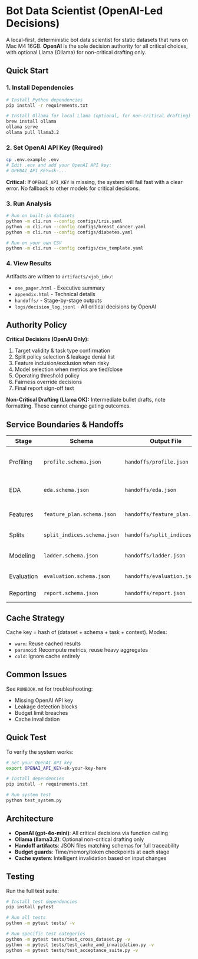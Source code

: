 # Bot Data Scientist (OpenAI-Led Decisions)

A local-first, deterministic bot data scientist for static datasets that runs on Mac M4 16GB. **OpenAI** is the sole decision authority for all critical choices, with optional Llama (Ollama) for non-critical drafting only.

## Quick Start

### 1. Install Dependencies

```bash
# Install Python dependencies
pip install -r requirements.txt

# Install Ollama for local Llama (optional, for non-critical drafting)
brew install ollama
ollama serve
ollama pull llama3.2
```

### 2. Set OpenAI API Key (Required)

```bash
cp .env.example .env
# Edit .env and add your OpenAI API key:
# OPENAI_API_KEY=sk-...
```

**Critical:** If `OPENAI_API_KEY` is missing, the system will fail fast with a clear error. No fallback to other models for critical decisions.

### 3. Run Analysis

```bash
# Run on built-in datasets
python -m cli.run --config configs/iris.yaml
python -m cli.run --config configs/breast_cancer.yaml  
python -m cli.run --config configs/diabetes.yaml

# Run on your own CSV
python -m cli.run --config configs/csv_template.yaml
```

### 4. View Results

Artifacts are written to `artifacts/<job_id>/`:
- `one_pager.html` - Executive summary
- `appendix.html` - Technical details
- `handoffs/` - Stage-by-stage outputs
- `logs/decision_log.jsonl` - All critical decisions by OpenAI

## Authority Policy

**Critical Decisions (OpenAI Only):**
1. Target validity & task type confirmation
2. Split policy selection & leakage denial list
3. Feature inclusion/exclusion when risky
4. Model selection when metrics are tied/close
5. Operating threshold policy
6. Fairness override decisions
7. Final report sign-off text

**Non-Critical Drafting (Llama OK):** Intermediate bullet drafts, note formatting. These cannot change gating outcomes.

## Service Boundaries & Handoffs

| Stage | Schema | Output File | Purpose |
|-------|--------|-------------|---------|
| Profiling | `profile.schema.json` | `handoffs/profile.json` | Dataset shape, types, missingness |
| EDA | `eda.schema.json` | `handoffs/eda.json` | Top insights & hypotheses |
| Features | `feature_plan.schema.json` | `handoffs/feature_plan.json` | Transform plan & rationale |
| Splits | `split_indices.schema.json` | `handoffs/split_indices.json` | Train/val/test indices |
| Modeling | `ladder.schema.json` | `handoffs/ladder.json` | Model leaderboard with CI |
| Evaluation | `evaluation.schema.json` | `handoffs/evaluation.json` | Test metrics & robustness |
| Reporting | `report.schema.json` | `handoffs/report.json` | Final report payload |

## Cache Strategy

Cache key = hash of (dataset + schema + task + context). Modes:
- `warm`: Reuse cached results
- `paranoid`: Recompute metrics, reuse heavy aggregates  
- `cold`: Ignore cache entirely

## Common Issues

See `RUNBOOK.md` for troubleshooting:
- Missing OpenAI API key
- Leakage detection blocks
- Budget limit breaches
- Cache invalidation

## Quick Test

To verify the system works:

```bash
# Set your OpenAI API key
export OPENAI_API_KEY=sk-your-key-here

# Install dependencies
pip install -r requirements.txt

# Run system test
python test_system.py
```

## Architecture

- **OpenAI (gpt-4o-mini)**: All critical decisions via function calling
- **Ollama (llama3.2)**: Optional non-critical drafting only
- **Handoff artifacts**: JSON files matching schemas for full traceability
- **Budget guards**: Time/memory/token checkpoints at each stage
- **Cache system**: Intelligent invalidation based on input changes

## Testing

Run the full test suite:

```bash
# Install test dependencies
pip install pytest

# Run all tests
python -m pytest tests/ -v

# Run specific test categories
python -m pytest tests/test_cross_dataset.py -v
python -m pytest tests/test_cache_and_invalidation.py -v
python -m pytest tests/test_acceptance_suite.py -v
```

